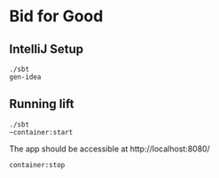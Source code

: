 Bid for Good
============

IntelliJ Setup
--------------

    ./sbt
    gen-idea

Running lift
------------

    ./sbt
    ~container:start
    
The app should be accessible at http://localhost:8080/ 
    
    container:stop
